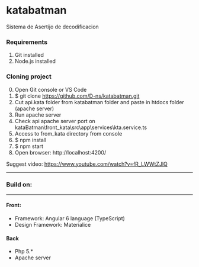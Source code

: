 # katabatman
Sistema de Asertijo de decodificacion

### Requirements
1. Git installed
2. Node.js installed

### Cloning project
0. 	Open Git console or VS Code
1.	$ git clone https://github.com/D-ns/katabatman.git
2.	Cut api.kata folder from katabatman folder and paste in htdocs folder (apache server)
3. 	Run apache server
4.	Check api apache server port on kataBatman\front_kata\src\app\services\kta.service.ts 
5. 	Access to from_kata directory from console
6. 	$ npm install
7.	$ npm start
8.	Open browser: http://localhost:4200/

Suggest video: https://www.youtube.com/watch?v=fR_LWWtZJlQ

-----------------------------------------------------
### Build on:
-----------------------------------------------------
#### Front:
* Framework: 		Angular 6 language (TypeScript)
* Design Framework:	Materialice

#### Back
* Php 5.*
* Apache server 
